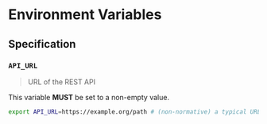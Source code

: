 # Environment Variables

## Specification

### `API_URL`

> URL of the REST API

This variable **MUST** be set to a non-empty value.

```bash
export API_URL=https://example.org/path # (non-normative) a typical URL for a web page
```
